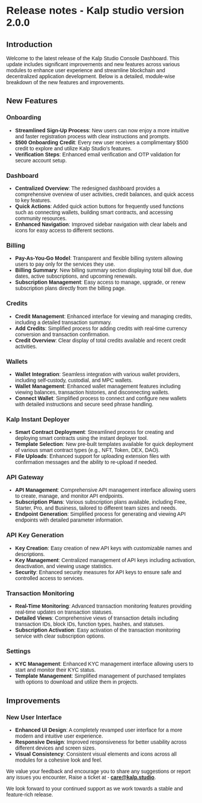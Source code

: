 <style>  body { font-family: "Source Sans 3", sans-serif!important; }</style>

<link  href="https://fonts.googleapis.com/css2?family=Source+Sans+3:ital,wght@0,200..900;1,200..900&display=swap"  rel="stylesheet">  <link  rel="stylesheet"  href="https://fonts.googleapis.com/icon?family=Material+Icons">

# Release notes - Kalp studio version 2.0.0

## Introduction

Welcome to the latest release of the Kalp Studio Console Dashboard. This update includes significant improvements and new features across various modules to enhance user experience and streamline blockchain and decentralized application development. Below is a detailed, module-wise breakdown of the new features and improvements.

## New Features

### Onboarding
- **Streamlined Sign-Up Process**: New users can now enjoy a more intuitive and faster registration process with clear instructions and prompts.
- **$500 Onboarding Credit**: Every new user receives a complimentary $500 credit to explore and utilize Kalp Studio’s features.
- **Verification Steps**: Enhanced email verification and OTP validation for secure account setup.

### Dashboard
- **Centralized Overview**: The redesigned dashboard provides a comprehensive overview of user activities, credit balances, and quick access to key features.
- **Quick Actions**: Added quick action buttons for frequently used functions such as connecting wallets, building smart contracts, and accessing community resources.
- **Enhanced Navigation**: Improved sidebar navigation with clear labels and icons for easy access to different sections.

### Billing
- **Pay-As-You-Go Model**: Transparent and flexible billing system allowing users to pay only for the services they use.
- **Billing Summary**: New billing summary section displaying total bill due, due dates, active subscriptions, and upcoming renewals.
- **Subscription Management**: Easy access to manage, upgrade, or renew subscription plans directly from the billing page.

### Credits
- **Credit Management**: Enhanced interface for viewing and managing credits, including a detailed transaction summary.
- **Add Credits**: Simplified process for adding credits with real-time currency conversion and transaction confirmation.
- **Credit Overview**: Clear display of total credits available and recent credit activities.

### Wallets
- **Wallet Integration**: Seamless integration with various wallet providers, including self-custody, custodial, and MPC wallets.
- **Wallet Management**: Enhanced wallet management features including viewing balances, transaction histories, and disconnecting wallets.
- **Connect Wallet**: Simplified process to connect and configure new wallets with detailed instructions and secure seed phrase handling.

### Kalp Instant Deployer
- **Smart Contract Deployment**: Streamlined process for creating and deploying smart contracts using the instant deployer tool.
- **Template Selection**: New pre-built templates available for quick deployment of various smart contract types (e.g., NFT, Token, DEX, DAO).
- **File Uploads**: Enhanced support for uploading extension files with confirmation messages and the ability to re-upload if needed.

### API Gateway
- **API Management**: Comprehensive API management interface allowing users to create, manage, and monitor API endpoints.
- **Subscription Plans**: Various subscription plans available, including Free, Starter, Pro, and Business, tailored to different team sizes and needs.
- **Endpoint Generation**: Simplified process for generating and viewing API endpoints with detailed parameter information.

### API Key Generation
- **Key Creation**: Easy creation of new API keys with customizable names and descriptions.
- **Key Management**: Centralized management of API keys including activation, deactivation, and viewing usage statistics.
- **Security**: Enhanced security measures for API keys to ensure safe and controlled access to services.

### Transaction Monitoring
- **Real-Time Monitoring**: Advanced transaction monitoring features providing real-time updates on transaction statuses.
- **Detailed Views**: Comprehensive views of transaction details including transaction IDs, block IDs, function types, hashes, and statuses.
- **Subscription Activation**: Easy activation of the transaction monitoring service with clear subscription options.

### Settings
- **KYC Management**: Enhanced KYC management interface allowing users to start and monitor their KYC status.
- **Template Management**: Simplified management of purchased templates with options to download and utilize them in projects.

## Improvements
### New User Interface
- **Enhanced UI Design**: A completely revamped user interface for a more modern and intuitive user experience.
- **Responsive Design**: Improved responsiveness for better usability across different devices and screen sizes.
- **Visual Consistency**: Consistent visual elements and icons across all modules for a cohesive look and feel.

We value your feedback and encourage you to share any suggestions or report any issues you encounter, Raise a ticket at - [**care@kalp.studio**](https://care.kalp.studio/support/home).

We look forward to your continued support as we work towards a stable and feature-rich release.